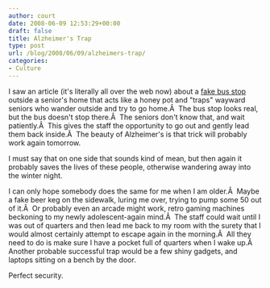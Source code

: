 ```yaml
---
author: court
date: 2008-06-09 12:53:29+00:00
draft: false
title: Alzheimer's Trap
type: post
url: /blog/2008/06/09/alzheimers-trap/
categories:
- Culture
---
```


I saw an article (it's literally all over the web now) about a [fake bus stop](http://www.telegraph.co.uk/news/newstopics/howaboutthat/2069467/Wayward-Alzheimer%27s-patients-foiled-by-fake-bus-stop.html) outside a senior's home that acts like a honey pot and "traps" wayward seniors who wander outside and try to go home.Â  The bus stop looks real, but the bus doesn't stop there.Â  The seniors don't know that, and wait patiently.Â  This gives the staff the opportunity to go out and gently lead them back inside.Â  The beauty of Alzheimer's is that trick will probably work again tomorrow.

I must say that on one side that sounds kind of mean, but then again it probably saves the lives of these people, otherwise wandering away into the winter night.

I can only hope somebody does the same for me when I am older.Â  Maybe a fake beer keg on the sidewalk, luring me over, trying to pump some 50 out of it.Â  Or probably even an arcade might work, retro gaming machines beckoning to my newly adolescent-again mind.Â  The staff could wait until I was out of quarters and then lead me back to my room with the surety that I would almost certainly attempt to escape again in the morning.Â  All they need to do is make sure I have a pocket full of quarters when I wake up.Â  Another probable successful trap would be a few shiny gadgets, and laptops sitting on a bench by the door.

Perfect security.
